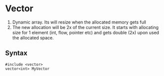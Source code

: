 # Vector

1. Dynamic array. Its will resize when the allocated memory gets full
2. The new allocation will be 2x of the current size. It starts with allocating size for 1 element (int, flow, pointer etc) and gets double (2x) upon used the allocated space.

## Syntax

```
#include <vector> 
vector<int> MyVector
```
